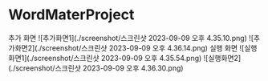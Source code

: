 # WordMaterProject
추가 화면
![추가화면1](./screenshot/스크린샷 2023-09-09 오후 4.35.10.png)
![추가화면2](./screenshot/스크린샷 2023-09-09 오후 4.36.14.png)
실행 화면
![실행화면1](./screenshot/스크린샷 2023-09-09 오후 4.35.54.png)
![실행화면2](./screenshot/스크린샷 2023-09-09 오후 4.36.30.png)
